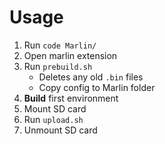 
# Usage

1. Run `code Marlin/`
2. Open marlin extension
3. Run `prebuild.sh`
    - Deletes any old `.bin` files
    - Copy config to Marlin folder
4. **Build** first environment
5. Mount SD card
6. Run `upload.sh`
7. Unmount SD card

